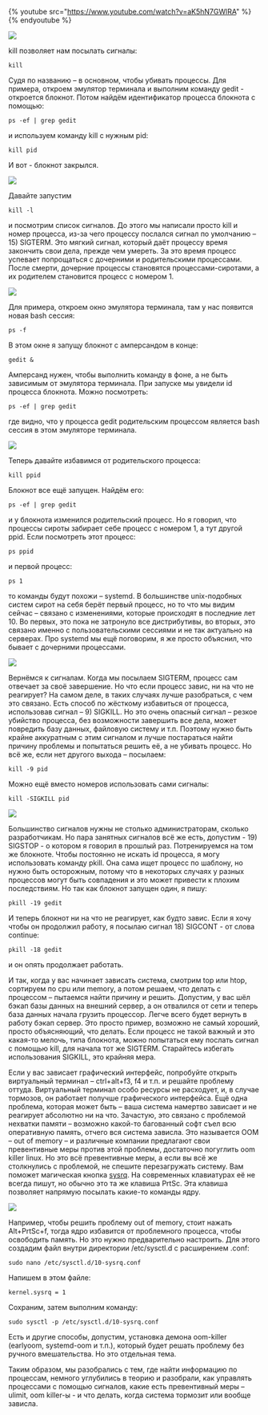 {% youtube src="https://www.youtube.com/watch?v=aK5hN7GWlRA" %}{% endyoutube %}

![](images/16/kill.png)

kill позволяет нам посылать сигналы:

```
kill
```

Судя по названию – в основном, чтобы убивать процессы. Для примера, откроем эмулятор терминала и выполним команду gedit - откроется блокнот. Потом найдём идентификатор процесса блокнота с помощью:

```
ps -ef | grep gedit
```

и используем команду kill c нужным pid:

```
kill pid
```

И вот - блокнот закрылся.

![](images/16/killl.png)

Давайте запустим

```
kill -l
```

и посмотрим список сигналов. До этого мы написали просто kill и номер процесса, из-за чего процессу послался сигнал по умолчанию – 15) SIGTERM. Это мягкий сигнал, который даёт процессу время закончить свои дела, прежде чем умереть. За это время процесс успевает попрощаться с дочерними и родительскими процессами. После смерти, дочерние процессы становятся процессами-сиротами, а их родителем становится процесс с номером 1.

![](images/16/psef.png)

Для примера, откроем окно эмулятора терминала, там у нас появится новая bash сессия:

```
ps -f
```

В этом окне я запущу блокнот с амперсандом в конце:

```
gedit &
```

Амперсанд нужен, чтобы выполнить команду в фоне, а не быть зависимым от эмулятора терминала. При запуске мы увидели id процесса блокнота. Можно посмотреть:

```
ps -ef | grep gedit
```

где видно, что у процесса gedit родительским процессом является bash сессия в этом эмуляторе терминала.

![](images/16/systemd.png)

Теперь давайте избавимся от родительского процесса:

```
kill ppid
```

Блокнот все ещё запущен. Найдём его:

```
ps -ef | grep gedit
```

и у блокнота изменился родительский процесс. Но я говорил, что процессы сироты забирает себе процесс с номером 1, а тут другой ppid. Если посмотреть этот процесс:

```
ps ppid
```

и первой процесс:

```
ps 1
```

то команды будут похожи – systemd. В большинстве unix-подобных систем сирот на себя берёт первый процесс, но то что мы видим сейчас – связано с изменениями, которые происходят в последние лет 10. Во первых, это пока не затронуло все дистрибутивы,  во вторых, это связано именно с пользовательскими сессиями и не так актуально на серверах. Про systemd мы ещё поговорим, я же просто объяснил, что бывает с дочерними процессами.

![](images/16/sigkill.png)

Вернёмся к сигналам. Когда мы посылаем SIGTERM, процесс сам отвечает за своё завершение. Но что если процесс завис, ни на что не реагирует? На самом деле, в таких случаях лучше разобраться, с чем это связано. Есть способ по жёсткому избавиться от процесса, использовав сигнал – 9) SIGKILL. Но это очень опасный сигнал – резкое убийство процесса, без возможности завершить все дела, может повредить базу данных, файловую систему и т.п. Поэтому нужно быть крайне аккуратным с этим сигналом и лучше постараться найти причину проблемы и попытаться решить её, а не убивать процесс. Но всё же, если нет другого выхода – посылаем:

```
kill -9 pid
```

Можно ещё вместо номеров использовать сами сигналы:

```
kill -SIGKILL pid
```


![](images/16/sigstop.png)

Большинство сигналов нужны не столько администраторам, сколько разработчикам. Но пара занятных сигналов всё же есть, допустим - 19) SIGSTOP - о котором я говорил в прошлый раз. Потренируемся на том же блокноте. Чтобы постоянно не искать id процесса, я могу использовать команду pkill. Она сама ищет процесс по шаблону, но нужно быть осторожным, потому что в некоторых случаях у разных процессов могут быть совпадения и это может привести к плохим последствиям. Но так как блокнот запущен один, я пишу:

```
pkill -19 gedit
```

И теперь блокнот ни на что не реагирует, как будто завис. Если я хочу чтобы он продолжил работу, я посылаю сигнал 18) SIGCONT - от слова continue:

```
pkill -18 gedit
```

и он опять продолжает работать.

И так, когда у вас начинает зависать система, смотрим top или htop, сортируем по cpu или memory, а потом решаем, что делать с процессом – пытаемся найти причину и решить. Допустим, у вас шёл бэкап базы данных на внешний сервер, а он отвалился от сети и теперь база данных начала грузить процессор. Легче всего будет вернуть в работу бэкап сервер. Это просто пример, возможно не самый хороший, просто объясняющий, что делать. Если процесс не такой важный и это какая-то мелочь, типа блокнота, можно попытаться ему послать сигнал с помощью kill, для начала тот же SIGTERM. Старайтесь избегать использования SIGKILL, это крайняя мера.

Если у вас зависает графический интерфейс, попробуйте открыть виртуальный терминал – ctrl+alt+f3, f4  и т.п. и решайте проблему оттуда. Виртуальный терминал особо ресурсы не расходует, и, в случае тормозов, он работает получше графического интерфейса. Ещё одна проблема, которая может быть – ваша система намертво зависает и не реагирует абсолютно ни на что. Зачастую, это связано с проблемой нехватки памяти – возможно какой-то багованный софт съел всю оперативную память, отчего вся система зависла. Это называется OOM – out of memory – и различные компании предлагают свои превентивные меры против этой проблемы, достаточно погуглить oom killer linux. Но это всё превентивные меры, а если вы всё же столкнулись с проблемой, не спешите перезагружать систему. Вам поможет магическая кнопка [sysrq](https://ru.wikipedia.org/wiki/SysRq). На современных клавиатурах её не всегда пишут, но обычно это та же клавиша PrtSc. Эта клавиша позволяет напрямую посылать какие-то команды ядру.

![](images/16/sysrq.png)

Например, чтобы решить проблему out of memory, стоит нажать Alt+PrtSc+f, тогда ядро избавится от проблемного процесса, чтобы освободить память. Но это нужно предварительно настроить. Для этого создадим файл внутри директории /etc/sysctl.d с расширением .conf:

```
sudo nano /etc/sysctl.d/10-sysrq.conf
```

Напишем в этом файле:

``` kernel.sysrq = 1 ```

Сохраним, затем выполним команду:

```
sudo sysctl -p /etc/sysctl.d/10-sysrq.conf
```

Есть и другие способы, допустим, установка демона oom-killer (earlyoom, systemd-oom и т.п.), который будет решать проблему без ручного вмешательства. Но это отдельная тема.

Таким образом, мы разобрались с тем, где найти информацию по процессам, немного углубились в теорию и разобрали, как управлять процессами с помощью сигналов, какие есть превентивный меры – ulimit, oom killer-ы - и что делать, когда система тормозит или вообще зависла.
